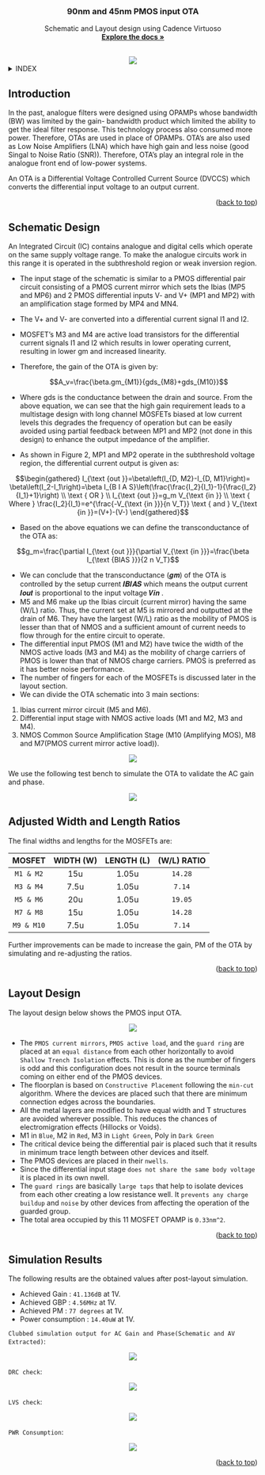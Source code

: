 
<a name="readme-top"></a>

<!-- PROJECT LOGO -->
<br />
<div align="center">

  <h3 align="center">90nm and 45nm PMOS input OTA</h3>
  <p align="center">
    Schematic and Layout design using Cadence Virtuoso
    <br />
    <a href="https://github.com/Devashrutha/PMOS-Input-OTA/tree/main"><strong>Explore the docs »</strong></a>
    <br />
    <br />
  </p>
   <img src = "/Pictures/Layout/PMOS_Input_OTA_Lyt_Logo.png">
</div>



<!-- TABLE OF CONTENTS -->
<details>
  <summary>INDEX</summary>
  <ol>
    <li>
      <a href="#introduction">Introduction</a>
    </li>
    <li>
      <a href="#schematic-design">Schematic Design</a>
    </li>
    <li><a href="#adjusted-width-and-length-ratios">Adjusted Width and Length Ratios</a></li>
    <li><a href="#layout-design">Layout Design</a></li>
    <li><a href="#simulation-results">Simulation Results</a></li>
  </ol>
</details>



<!-- ABOUT THE PROJECT -->
## Introduction

In the past, analogue filters were designed using OPAMPs whose bandwidth (BW) was limited by the gain-
bandwidth product which limited the ability to get the ideal filter response. This technology process also
consumed more power. Therefore, OTAs are used in place of OPAMPs. OTA’s are also used as Low Noise
Amplifiers (LNA) which have high gain and less noise (good Singal to Noise Ratio (SNR)). Therefore, OTA’s
play an integral role in the analogue front end of low-power systems.

An OTA is a Differential Voltage Controlled Current Source (DVCCS) which converts the differential input
voltage to an output current. 
<p align="right">(<a href="#readme-top">back to top</a>)</p>



<!-- GETTING STARTED -->
## Schematic Design

An Integrated Circuit (IC) contains analogue and digital cells which operate on the same supply voltage range.
To make the analogue circuits work in this range it is operated in the subthreshold region or weak inversion
region.
* The input stage of the schematic is similar to a PMOS differential pair circuit consisting of a PMOS
current mirror which sets the Ibias (MP5 and MP6) and 2 PMOS differential inputs V- and V+ (MP1 and
MP2) with an amplification stage formed by MP4 and MN4.
* The V+ and V- are converted into a differential current signal I1 and I2.
* MOSFET’s M3 and M4 are active load transistors for the differential current signals I1 and I2 which
results in lower operating current, resulting in lower gm and increased linearity.
* Therefore, the gain of the OTA is given by:

  ```math
  A_v=\frac{\beta.gm_{M1}}{gds_{M8}+gds_{M10}}
  ```
* Where gds is the conductance between the drain and source. From the above equation, we can see
that the high gain requirement leads to a multistage design with long channel MOSFETs biased at low
current levels this degrades the frequency of operation but can be easily avoided using partial
feedback between MP1 and MP2 (not done in this design) to enhance the output impedance of the
amplifier.
* As shown in Figure 2, MP1 and MP2 operate in the subthreshold voltage region, the differential
current output is given as:

```math
\begin{gathered}
I_{\text {out }}=\beta\left(I_{D, M2}-I_{D, M1}\right)= \beta\left(I_2-I_1\right)=\beta I_{B I A S}\left(\frac{\frac{I_2}{I_1}-1}{\frac{I_2}{I_1}+1}\right) \\
\text { OR } \\
I_{\text {out }}=g_m V_{\text {in }} \\
\text { Where } \frac{I_2}{I_1}=e^{\frac{-V_{\text {in }}}{n V_T}} \text { and } V_{\text {in }}=(V+)-(V-)
\end{gathered}
```
* Based on the above equations we can define the transconductance of the OTA as:

```math
g_m=\frac{\partial I_{\text {out }}}{\partial V_{\text {in }}}=\frac{\beta I_{\text {BIAS }}}{2 n V_T}
```
* We can conclude that the transconductance (𝒈𝒎) of the OTA is controlled by the setup current 𝑰𝑩𝑰𝑨𝑺
which means the output current 𝑰𝒐𝒖𝒕 is proportional to the input voltage 𝑽𝒊𝒏 .
* M5 and M6 make up the Ibias circuit (current mirror) having the same (W/L) ratio. Thus, the current
set at M5 is mirrored and outputted at the drain of M6. They have the largest (W/L) ratio as the
mobility of PMOS is lesser than that of NMOS and a sufficient amount of current needs to flow
through for the entire circuit to operate.
* The differential input PMOS (M1 and M2) have twice the width of the NMOS active loads (M3
and M4) as the mobility of charge carriers of PMOS is lower than that of NMOS charge
carriers. PMOS is preferred as it has better noise performance.
* The number of fingers for each of the MOSFETs is discussed later in the layout section.
* We can divide the OTA schematic into 3 main sections:
1. Ibias current mirror circuit (M5 and M6).
2. Differential input stage with NMOS active loads (M1 and M2, M3 and M4).
3. NMOS Common Source Amplification Stage (M10 (Amplifying MOS), M8 and M7(PMOS
current mirror active load)).

<div align ="center">
  <img src = "/Pictures/Schematic/PMOS_Input_OTA_Sch.png">
</div>

We use the following test bench to simulate the OTA to validate the AC gain and phase.

<div align ="center">
  <img src = "/Pictures/Schematic/PMOS_Input_OTA_Tb.png">
</div>

<!-- Adjusted (W/L) Ratios -->
## Adjusted Width and Length Ratios


The final widths and lengths for the MOSFETs are:


| MOSFET       | WIDTH (W)      | LENGTH (L)    | (W/L) RATIO  |
|    :---:     |     :---:      |     :---:     |   :---:      |
| `M1 & M2`    | 15u            | 1.05u         | `14.28`      |
| `M3 & M4`    | 7.5u           | 1.05u         | `7.14`       |
| `M5 & M6`    | 20u            | 1.05u         | `19.05`      |
| `M7 & M8`    | 15u            | 1.05u         | `14.28`      |
| `M9 & M10`   | 7.5u           | 1.05u         | `7.14`       |

Further improvements can be made to increase the gain, PM of the OTA by simulating and re-adjusting the ratios.
<p align="right">(<a href="#readme-top">back to top</a>)</p>


<!-- Layout Design -->
## Layout Design

The layout design below shows the PMOS input OTA. 

<div align="center">
  <img src= "/Pictures/Layout/PMOS_Input_OTA_Lyt.png">
</div>

* The `PMOS current mirrors`, `PMOS active load`, and the `guard ring` are placed at an `equal distance` from each other horizontally to avoid `Shallow Trench Isolation` effects. This is done as the number of fingers is odd and this configuration does not result in the source terminals coming on either end of the PMOS devices. 
* The floorplan is based on `Constructive Placement` following the `min-cut` algorithm. Where the devices are placed such that there are minimum connection edges across the boundaries.
* All the metal layers are modified to have equal width and T structures are avoided wherever possible. This reduces the chances of electromigration effects (Hillocks or Voids).
* M1 in `Blue`, M2 in `Red`, M3 in `Light Green`, Poly in `Dark Green`
* The critical device being the differential pair is placed such that it results in minimum trace length between other devices and itself.
* The PMOS devices are placed in their `nwells`.
* Since the differential input stage `does not share the same body voltage` it is placed in its own nwell.
* The `guard rings` are basically `large taps` that help to isolate devices from each other creating a low resistance well. It `prevents any charge buildup` and `noise` by other devices from affecting the operation of the guarded group.
* The total area occupied by this 11 MOSFET OPAMP is `0.33nm^2`.
  
<p align="right">(<a href="#readme-top">back to top</a>)</p>


<!-- Simulation Results -->
## Simulation Results

The following results are the obtained values after post-layout simulation.

* Achieved Gain     : `41.136dB` at 1V.
* Achieved GBP                : `4.56MHz` at 1V.
* Achieved PM               : `77 degrees` at 1V.
* Power consumption : `14.40uW` at 1V.

`Clubbed simulation output for AC Gain and Phase(Schematic and AV Extracted)`:
<div align="center">
  <img src= "/Pictures/Results/Gain_Phase_Combined_AV_Sch.png">

</div>

`DRC check`:
<div align="center">
    <img src= "/Pictures/Results/DRC.png">

</div>

`LVS check`:
<div align="center">
    <img src= "/Pictures/Results/LVS.png">

</div>

`PWR Consumption`:
<div align="center">
    <img src= "/Pictures/Results/PWR.png">

</div>

<p align="right">(<a href="#readme-top">back to top</a>)</p>

